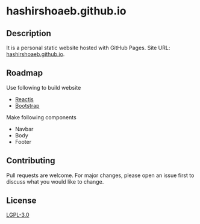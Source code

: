# hashirshoaeb.github.io
## Description
It is a personal static website hosted with GitHub Pages. Site URL: [hashirshoaeb.github.io](https://hashirshoaeb.github.io).
## Roadmap
Use following to build website
* [Reactjs](https://reactjs.org/)
* [Bootstrap](https://getbootstrap.com/)

Make following components
* Navbar
* Body
* Footer

## Contributing
Pull requests are welcome. For major changes, please open an issue first to discuss what you would like to change.
## License
[LGPL-3.0](https://www.gnu.org/licenses/lgpl-3.0.en.html)

